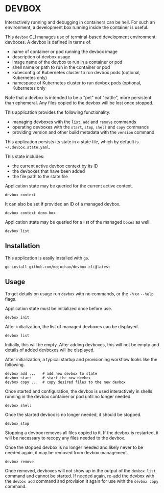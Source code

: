 # DEVBOX

Interactively running and debugging in containers can be hell. For such an
environment, a development box running inside the container is useful.

This `devbox` CLI manages use of terminal-based development environment devboxes.
A devbox is defined in terms of:

- name of container or pod running the devbox image
- description of devbox usage
- image name of the devbox to run in a container or pod
- shell name or path to run in the container or pod
- kubeconfig of Kubernetes cluster to run devbox pods (optional, Kubernetes only)
- namespace of Kubernetes cluster to run devbox pods  (optional, Kubernetes only

Note that a devbox is intended to be a "pet" not "cattle", more persistent
than ephemeral.  Any files copied to the devbox will be lost once stopped.

This application provides the following functionality:

- managing devboxes with the `list`, `add` and `remove` commands
- operating devboxes with the `start`, `stop`, `shell` and `copy` commands
- providing version and other build metadata with the `version` command

This application persists its state in a state file, which by default is
`~/.devbox.state.yaml`.

This state includes:
- the current active devbox context by its ID
- the devboxes that have been added
- the file path to the state file

Application state may be queried for the current active context.

    devbox context

It can also be set if provided an ID of a managed devbox.

    devbox context demo-box

Application state may be queried for a list of the managed `boxes` as well.

    devbox list

## Installation

This application is easily installed with `go`.

    go install github.com/mojochao/devbox-cli@latest

## Usage

To get details on usage run `devbox` with no commands, or the `-h` or `--help`
flags.

Application state must be initialized once before use.

    devbox init

After initialization, the list of managed devboxes can be displayed.

    devbox list

Initially, this will be empty. After adding devboxes, this will not be empty
and details of added devboxes will be displayed.

After initialization, a typical startup and provisioning workflow looks like
the following.

    devbox add ...   # add new devbox to state
    devbox start     # start the new devbox
    devbox copy ...  # copy desired files to the new devbox

Once started and configuration, the devbox is used interactively in shells
running in the devbox container or pod until no longer needed.

    devbox shell

Once the started devbox is no longer needed, it should be stopped.

    devbox stop

Stopping a devbox removes all files copied to it.  If the devbox is restarted,
it will be necessary to recopy any files needed to the devbox.

Once the stopped devbox is no longer needed and likely never to be needed again,
it may be removed from devbox management.

    devbox remove

Once removed, devboxes will not show up in the output of the `devbox list`
command and cannot be started. If needed again, re-add the devbox with the
`devbox add` command and provision it again for use with the `devbox copy`
command.
